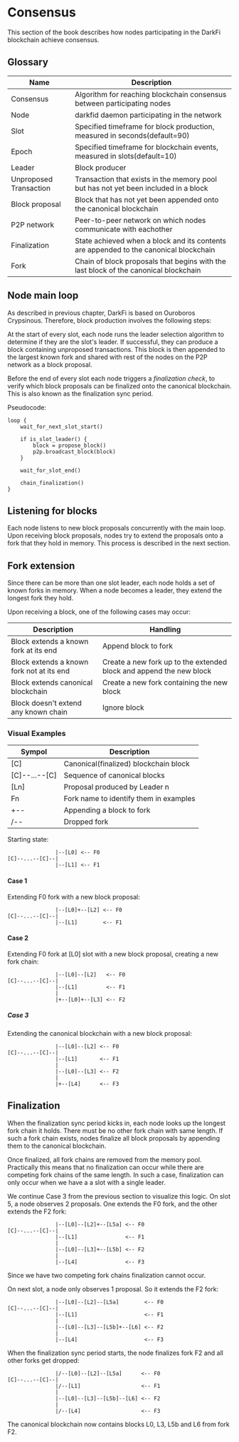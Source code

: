 # Consensus

This section of the book describes how nodes participating in the DarkFi
blockchain achieve consensus.

## Glossary

| Name                   | Description                                                                               |
|------------------------|-------------------------------------------------------------------------------------------|
| Consensus              | Algorithm for reaching blockchain consensus between participating nodes                   |
| Node                   | darkfid daemon participating in the network                                               |
| Slot                   | Specified timeframe for block production, measured in seconds(default=90)                 |
| Epoch                  | Specified timeframe for blockchain events, measured in slots(default=10)                  |
| Leader                 | Block producer                                                                            |
| Unproposed Transaction | Transaction that exists in the memory pool but has not yet been included in a block       |
| Block proposal         | Block that has not yet been appended onto the canonical blockchain                        |
| P2P network            | Peer-to-peer network on which nodes communicate with eachother                            |
| Finalization           | State achieved when a block and its contents are appended to the canonical blockchain     |
| Fork                   | Chain of block proposals that begins with the last block of the canonical blockchain      |

## Node main loop

As described in previous chapter, DarkFi is based on Ouroboros
Crypsinous. Therefore, block production involves the following steps:

At the start of every slot, each node runs the leader selection algorithm
to determine if they are the slot's leader. If successful, they can
produce a block containing unproposed transactions. This block is then
appended to the largest known fork and shared with rest of the nodes on
the P2P network as a block proposal.

Before the end of every slot each node triggers a _finalization check_,
to verify which block proposals can be finalized onto the canonical
blockchain. This is also known as the finalization sync period.

Pseudocode:
```
loop {
    wait_for_next_slot_start()

    if is_slot_leader() {
        block = propose_block()
        p2p.broadcast_block(block)
    }

    wait_for_slot_end()

    chain_finalization()
}
```

## Listening for blocks

Each node listens to new block proposals concurrently with the main
loop. Upon receiving block proposals, nodes try to extend the proposals
onto a fork that they hold in memory. This process is described in the
next section.

## Fork extension

Since there can be more than one slot leader, each node holds a set of
known forks in memory.  When a node becomes a leader, they extend the
longest fork they hold. 

Upon receiving a block, one of the following cases may occur:

| Description                               | Handling                                                            |
|-------------------------------------------|---------------------------------------------------------------------|
| Block extends a known fork at its end     | Append block to fork                                                |
| Block extends a known fork not at its end | Create a new fork up to the extended block and append the new block |
| Block extends canonical blockchain        | Create a new fork containing the new block                          |
| Block doesn't extend any known chain      | Ignore block                                                        |

### Visual Examples

| Sympol        | Description                            |
|---------------|----------------------------------------|
| [C]           | Canonical(finalized) blockchain block  |
| [C]--...--[C] | Sequence of canonical blocks           |
| [Ln]          | Proposal produced by Leader n          |
| Fn            | Fork name to identify them in examples |
| +--           | Appending a block to fork              |
| /--           | Dropped fork                           |

Starting state:

                   |--[L0] <-- F0
    [C]--...--[C]--|
                   |--[L1] <-- F1

#### Case 1

Extending F0 fork with a new block proposal:

                   |--[L0]+--[L2] <-- F0
    [C]--...--[C]--|
                   |--[L1]        <-- F1

#### Case 2

Extending F0 fork at [L0] slot with a new block proposal, creating a new fork chain:

                   |--[L0]--[L2]   <-- F0
    [C]--...--[C]--|
                   |--[L1]         <-- F1
                   |
                   |+--[L0]+--[L3] <-- F2

##### Case 3

Extending the canonical blockchain with a new block proposal:

                   |--[L0]--[L2] <-- F0
    [C]--...--[C]--|
                   |--[L1]       <-- F1
                   |
                   |--[L0]--[L3] <-- F2
                   |
                   |+--[L4]      <-- F3


## Finalization

When the finalization sync period kicks in, each node looks up the longest
fork chain it holds. There must be no other fork chain with same length.
If such a fork chain exists, nodes finalize all block proposals by appending them
to the canonical blockchain.

Once finalized, all fork chains are removed from the memory pool.
Practically this means that no finalization can occur while there are
competing fork chains of the same length. In such a case, finalization
can only occur when we have a a slot with a single leader.

We continue Case 3 from the previous section to visualize this logic.
On slot 5, a node observes 2 proposals. One extends the F0 fork,
and the other extends the F2 fork:

                   |--[L0]--[L2]+--[L5a] <-- F0
    [C]--...--[C]--|
                   |--[L1]               <-- F1
                   |
                   |--[L0]--[L3]+--[L5b] <-- F2
                   |
                   |--[L4]               <-- F3

Since we have two competing fork chains finalization cannot occur.

On next slot, a node only observes 1 proposal. So it extends the
F2 fork:

                   |--[L0]--[L2]--[L5a]        <-- F0
    [C]--...--[C]--|
                   |--[L1]                     <-- F1
                   |
                   |--[L0]--[L3]--[L5b]+--[L6] <-- F2
                   |
                   |--[L4]                     <-- F3

When the finalization sync period starts, the node finalizes fork
F2 and all other forks get dropped:

                   |/--[L0]--[L2]--[L5a]      <-- F0
    [C]--...--[C]--|
                   |/--[L1]                   <-- F1
                   |
                   |--[L0]--[L3]--[L5b]--[L6] <-- F2
                   |
                   |/--[L4]                   <-- F3

The canonical blockchain now contains blocks L0, L3, L5b and L6 from fork F2.

